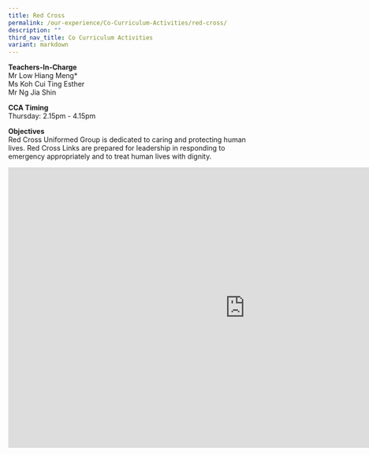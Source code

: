 ```yaml
---
title: Red Cross
permalink: /our-experience/Co-Curriculum-Activities/red-cross/
description: ""
third_nav_title: Co Curriculum Activities
variant: markdown
---
```

**Teachers-In-Charge**  <br>
Mr Low Hiang Meng*  	<br>
Ms Koh Cui Ting Esther  
Mr Ng Jia Shin

**CCA Timing**<br>
Thursday: 2.15pm - 4.15pm

**Objectives**<br>
Red Cross Uniformed Group is dedicated to caring and protecting human lives. Red Cross Links are prepared for leadership in responding to emergency appropriately and to treat human lives with dignity.


<iframe allowfullscreen="true" height="569" width="960" frameborder="0" src="https://docs.google.com/presentation/d/e/2PACX-1vSyyGkcANoG-mvNBGQTA3iXtucuznq4OYElAMp3as5CKObtUvkrmJJm1xg4RigSJZfqzC1wCQb79PWy/embed?start=true&amp;loop=true&amp;delayms=5000"></iframe>
